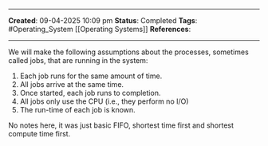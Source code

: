 _____
**Created**: 09-04-2025 10:09 pm
**Status**: Completed
**Tags**: #Operating_System [[Operating Systems]]
**References**: 
______
We will make the following assumptions about the processes, sometimes called jobs, that are running in the system:
1. Each job runs for the same amount of time.
2. All jobs arrive at the same time.
3. Once started, each job runs to completion.
4. All jobs only use the CPU (i.e., they perform no I/O) 
5. The run-time of each job is known.

No notes here, it was just basic FIFO, shortest time first and shortest compute time first.